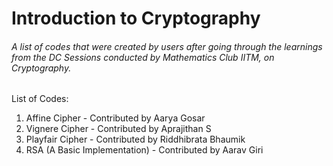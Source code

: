 # Introduction to Cryptography
###### A list of codes that were created by users after going through the learnings from the DC Sessions conducted by Mathematics Club IITM, on Cryptography.
List of Codes:
1. Affine Cipher - Contributed by Aarya Gosar
2. Vignere Cipher - Contributed by Aprajithan S
3. Playfair Cipher - Contributed by Riddhibrata Bhaumik
4. RSA (A Basic Implementation) - Contributed by Aarav Giri
